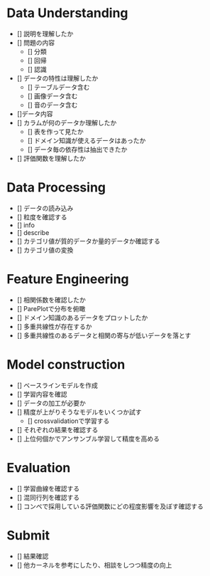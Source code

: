 # Data Understanding
- [] 説明を理解したか
- [] 問題の内容
  - [] 分類
  - [] 回帰
  - [] 認識
- [] データの特性は理解したか
  - [] テーブルデータ含む
  - [] 画像データ含む
  - [] 音のデータ含む
- []データ内容
- [] カラムが何のデータか理解したか
  - [] 表を作って見たか
  - [] ドメイン知識が使えるデータはあったか
  - [] データ毎の依存性は抽出できたか
- [] 評価関数を理解したか
# Data Processing
- [] データの読み込み
- [] 粒度を確認する
- [] info
- [] describe
- [] カテゴリ値が質的データか量的データか確認する
- [] カテゴリ値の変換
# Feature Engineering
- [] 相関係数を確認したか
- [] ParePlotで分布を俯瞰
- [] ドメイン知識のあるデータをプロットしたか
- [] 多重共線性が存在するか
- [] 多重共線性のあるデータと相関の寄与が低いデータを落とす
# Model construction
- [] ベースラインモデルを作成
- [] 学習内容を確認
- [] データの加工が必要か
- [] 精度が上がりそうなモデルをいくつか試す
  - [] crossvalidationで学習する
- [] それぞれの結果を確認する
- [] 上位何個かでアンサンブル学習して精度を高める
# Evaluation
- [] 学習曲線を確認する
- [] 混同行列を確認する
- [] コンペで採用している評価関数にどの程度影響を及ぼす確認する
# Submit
- [] 結果確認
- [] 他カーネルを参考にしたり、相談をしつつ精度の向上